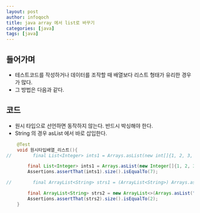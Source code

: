 ```yaml
---
layout: post
author: infoqoch
title: java array 에서 list로 바꾸기
categories: [java]
tags: [java]
---
```


## 들어가며
- 테스트코드를 작성하거나 데이터를 조작할 때 배열보다 리스트 형태가 유리한 경우가 많다. 
- 그 방법은 다음과 같다.


## 코드
- 원시 타입으로 선언하면 동작하지 않는다. 반드시 박싱해야 한다. 
- String 의 경우 asList 에서 바로 삽입한다. 

```java
    @Test
    void 원시타입배열_리스트(){
//        final List<Integer> ints1 = Arrays.asList(new int[]{1, 2, 3, 1, 4, 1, 2}); // 컴파일 에러

        final List<Integer> ints1 = Arrays.asList(new Integer[]{1, 2, 3, 1, 4, 1, 2});
        Assertions.assertThat(ints1).size().isEqualTo(7);

//        final ArrayList<String> strs1 = (ArrayList<String>) Arrays.asList("안녕", "반가워"); // ClassCastException

        final ArrayList<String> strs2 = new ArrayList<>(Arrays.asList("안녕", "반가워")); 
        Assertions.assertThat(strs2).size().isEqualTo(2);
    }
```


